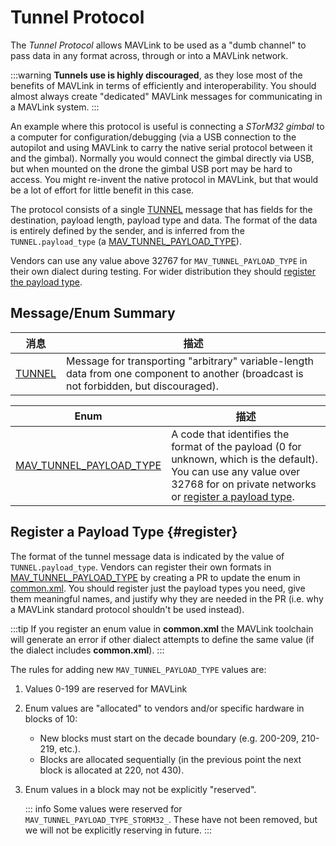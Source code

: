 # Tunnel Protocol

The _Tunnel Protocol_ allows MAVLink to be used as a "dumb channel" to pass data in any format across, through or into a MAVLink network.

:::warning
**Tunnels use is highly discouraged**, as they lose most of the benefits of MAVLink in terms of efficiently and interoperability.
You should almost always create "dedicated" MAVLink messages for communicating in a MAVLink system.
:::

An example where this protocol is useful is connecting a _STorM32 gimbal_ to a computer for configuration/debugging (via a USB connection to the autopilot and using MAVLink to carry the native serial protocol between it and the gimbal).
Normally you would connect the gimbal directly via USB, but when mounted on the drone the gimbal USB port may be hard to access.
You might re-invent the native protocol in MAVLink, but that would be a lot of effort for little benefit in this case.

The protocol consists of a single [TUNNEL](#TUNNEL) message that has fields for the destination, payload length, payload type and data.
The format of the data is entirely defined by the sender, and is inferred from the `TUNNEL.payload_type` (a [MAV_TUNNEL_PAYLOAD_TYPE](#MAV_TUNNEL_PAYLOAD_TYPE)).

Vendors can use any value above 32767 for `MAV_TUNNEL_PAYLOAD_TYPE` in their own dialect during testing.
For wider distribution they should [register the payload type](#register).

## Message/Enum Summary

| 消息                                                        | 描述                                                                                                                                                                        |
| --------------------------------------------------------- | ------------------------------------------------------------------------------------------------------------------------------------------------------------------------- |
| <a id="TUNNEL"></a>[TUNNEL](../messages/common.md#TUNNEL) | Message for transporting "arbitrary" variable-length data from one component to another (broadcast is not forbidden, but discouraged). |

| Enum                                                                                                                                                                        | 描述                                                                                                                                                                                                                                           |
| --------------------------------------------------------------------------------------------------------------------------------------------------------------------------- | -------------------------------------------------------------------------------------------------------------------------------------------------------------------------------------------------------------------------------------------- |
| <a id="MAV_TUNNEL_PAYLOAD_TYPE"></a>[MAV_TUNNEL_PAYLOAD_TYPE](../messages/common.md#MAV_TUNNEL_PAYLOAD_TYPE) | A code that identifies the format of the payload (0 for unknown, which is the default). You can use any value over 32768 for on private networks or [register a payload type](#register). |

## Register a Payload Type {#register}

The format of the tunnel message data is indicated by the value of `TUNNEL.payload_type`.
Vendors can register their own formats in [MAV_TUNNEL_PAYLOAD_TYPE](#MAV_TUNNEL_PAYLOAD_TYPE) by creating a PR to update the enum in [common.xml](https://github.com/mavlink/mavlink/blob/master/message_definitions/v1.0/common.xml).
You should register just the payload types you need, give them meaningful names, and justify why they are needed in the PR (i.e. why a MAVLink standard protocol shouldn't be used instead).

:::tip
If you register an enum value in **common.xml** the MAVLink toolchain will generate an error if other dialect attempts to define the same value (if the dialect includes **common.xml**).
:::

The rules for adding new `MAV_TUNNEL_PAYLOAD_TYPE` values are:

1. Values 0-199 are reserved for MAVLink
2. Enum values are "allocated" to vendors and/or specific hardware in blocks of 10:
   - New blocks must start on the decade boundary (e.g. 200-209, 210-219, etc.).
   - Blocks are allocated sequentially (in the previous point the next block is allocated at 220, not 430).
3. Enum values in a block may not be explicitly "reserved".

   ::: info
   Some values were reserved for `MAV_TUNNEL_PAYLOAD_TYPE_STORM32_`.
   These have not been removed, but we will not be explicitly reserving in future.
   :::
